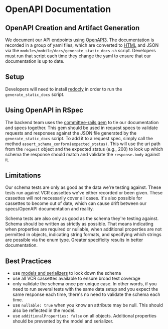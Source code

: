 # OpenAPI Documentation

## OpenAPI Creation and Artifact Generation

We document our API endpoints using [OpenAPI3](https://swagger.io/specification/). The documentation is recorded in a group of yaml files, which are converted to [HTML](../API/index.md) and JSON via the `modules/mobile/docs/generate_static_docs.sh` script. Developers must run that script each time they change the yaml to ensure that our documentation is up to date.

## Setup

Developers will need to install [redocly](https://redocly.com/docs/cli/installation#install-globally) in order to run the `generate_static_docs` script.

## Using OpenAPI in RSpec

The backend team uses the [committee-rails gem](https://github.com/willnet/committee-rails) to tie our documentation and specs together. This gem should be used in request specs to validate requests and responses against the JSON file generated by the `generate_static_docs` script. To add it to a request spec, simply call the method `assert_schema_conform(expected_status)`. This will use the uri path from the `request` object and the expected status (e.g., 200) to look up which schema the response should match and validate the `response.body` against it.

## Limitations

Our schema tests are only as good as the data we're testing against. These tests run against VCR cassettes we've either recorded or been given. These cassettes will not necessarily cover all cases. It's also possible for cassettes to become out of date, which can cause drift between our specs/OpenAPI documentation and reality.

Schema tests are also only as good as the schema they're testing against. Schema should be written as strictly as possible. That means indicating when properties are required or nullable, when additional properties are not permitted in objects, indicating string formats, and specifying which strings are possible via the enum type. Greater specificity results in better documentation.

## Best Practices

- use [models and serializers](./ModelsAndSerializers.md) to lock down the schema
- use all VCR cassettes available to ensure broad test coverage
- only validate the schema once per unique case. In other words, if you need to run several tests with the same data setup and you expect the same response each time, there's no need to validate the schema each time.
- use `nullable: true` when you know an attribute may be null. This should also be reflected in the model.
- use `additionalProperties: false` on all objects. Additional properties should be prevented by the model and serializer.
